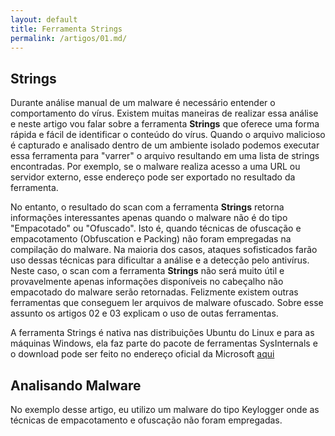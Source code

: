 ```yaml
---
layout: default
title: Ferramenta Strings
permalink: /artigos/01.md/
---
```


## Strings

Durante análise manual de um malware é necessário entender o comportamento do vírus. Existem muitas maneiras de realizar essa análise e neste artigo vou falar sobre a ferramenta **Strings** que oferece uma forma rápida e fácil de identificar o conteúdo do vírus. Quando o arquivo malicioso é capturado e analisado dentro de um ambiente isolado podemos executar essa ferramenta para "varrer" o arquivo resultando em uma lista de strings encontradas. Por exemplo, se o malware realiza acesso a uma URL ou servidor externo, esse endereço pode ser exportado no resultado da ferramenta. 

No entanto, o resultado do scan com a ferramenta **Strings** retorna informações interessantes apenas quando o malware não é do tipo "Empacotado" ou "Ofuscado". Isto é, quando técnicas de ofuscação e empacotamento (Obfuscation e Packing) não foram empregadas na compilação do malware. Na maioria dos casos, ataques sofisticados farão uso dessas técnicas para dificultar a análise e a detecção pelo antivírus. Neste caso, o scan com a ferramenta **Strings** não será muito útil e provavelmente apenas informações disponíveis no cabeçalho não empacotado do malware serão retornadas. Felizmente existem outras ferramentas que conseguem ler arquivos de malware ofuscado. Sobre esse assunto os artigos 02 e 03 explicam o uso de outas ferramentas. 

A ferramenta Strings é nativa nas distribuições Ubuntu do Linux e para as máquinas Windows, ela faz parte do pacote de ferramentas SysInternals e o download pode ser feito no endereço oficial da Microsoft [aqui](https://docs.microsoft.com/pt-br/sysinternals/downloads/strings)

## Analisando Malware

No exemplo desse artigo, eu utilizo um malware do tipo Keylogger onde as técnicas de empacotamento e ofuscação não foram empregadas. 





